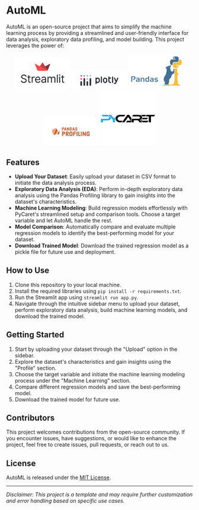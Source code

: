 # AutoML

AutoML is an open-source project that aims to simplify the machine learning process by providing a streamlined and user-friendly interface for data analysis, exploratory data profiling, and model building. This project leverages the power of:

<p align="center">
    <img src="https://github.com/vikasharma005/AutoML/blob/main/images/streamlit-logo.png" alt="Streamlit" width="150" />
    <img src="https://github.com/vikasharma005/AutoML/blob/main/images/plotly-logo.png" alt="Plotly" width="150" />
    <img src="https://github.com/vikasharma005/AutoML/blob/main/images/pandas-logo-transparent.png" alt="Pandas" width="150" />
    <img src="https://github.com/vikasharma005/AutoML/blob/main/images/pandas-profiling-logo-transparent.png" alt="Pandas Profiling" width="150" />
    <img src="https://github.com/vikasharma005/AutoML/blob/main/images/pycaret-logo-transparent.png" alt="PyCaret" width="150" />
</p>

## Features

- **Upload Your Dataset**: Easily upload your dataset in CSV format to initiate the data analysis process.
- **Exploratory Data Analysis (EDA)**: Perform in-depth exploratory data analysis using the Pandas Profiling library to gain insights into the dataset's characteristics.
- **Machine Learning Modeling**: Build regression models effortlessly with PyCaret's streamlined setup and comparison tools. Choose a target variable and let AutoML handle the rest.
- **Model Comparison**: Automatically compare and evaluate multiple regression models to identify the best-performing model for your dataset.
- **Download Trained Model**: Download the trained regression model as a pickle file for future use and deployment.

## How to Use

1. Clone this repository to your local machine.
2. Install the required libraries using `pip install -r requirements.txt`.
3. Run the Streamlit app using `streamlit run app.py`.
4. Navigate through the intuitive sidebar menu to upload your dataset, perform exploratory data analysis, build machine learning models, and download the trained model.

## Getting Started

1. Start by uploading your dataset through the "Upload" option in the sidebar.
2. Explore the dataset's characteristics and gain insights using the "Profile" section.
3. Choose the target variable and initiate the machine learning modeling process under the "Machine Learning" section.
4. Compare different regression models and save the best-performing model.
5. Download the trained model for future use.

## Contributors

This project welcomes contributions from the open-source community. If you encounter issues, have suggestions, or would like to enhance the project, feel free to create issues, pull requests, or reach out to us.

## License

AutoML is released under the [MIT License](LICENSE).

---
*Disclaimer: This project is a template and may require further customization and error handling based on specific use cases.*
